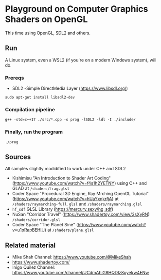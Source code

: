 # Playground on Computer Graphics Shaders on OpenGL
This time using OpenGL, SDL2 and others.

## Run
A Linux system, even a WSL2 (if you're on a modern Windows system), will do.

### Prereqs
- SDL2 -Simple DirectMedia Layer (https://www.libsdl.org/)

`sudo apt-get install libsdl2-dev`

### Compilation pipeline
`g++ -std=c++17 ./src/*.cpp -o prog -lSDL2 -ldl -I ./include/`

### Finally, run the program
`./prog`

## Sources
All samples slightly modidified to work under C++ and SDL2

- Kishimisu "An Introduction to Shader Art Coding" (https://www.youtube.com/watch?v=f4s1h2YETNY) using C++ and GLAD at `/shaders/frag.glsl`
- Coder Space "Procedural 3D Engine, Ray Mrching OpenGL Tutorial" (https://www.youtube.com/watch?v=hUaYxqkrfjA) at `/shaders/raymarching-full.glsl` and `/shaders/raymarching.glsl`
- `hf_sdf` GLSL Library (https://mercury.sexy/hg_sdf)
- NuSan "Corridor Travel" (https://www.shadertoy.com/view/3sXyRN) `/shaders/corridor.glsl`
- Coder Space "The Planet Sine" (https://www.youtube.com/watch?v=u1pRapBEHlU) at `/shaders/plane.glsl`

## Related material

- Mike Shah Channel: https://www.youtube.com/@MikeShah
- https://www.shadertoy.com/
- Inigo Quilez Channel: https://www.youtube.com/channel/UCdmAhiG8HQDlz8uyekw4ENw